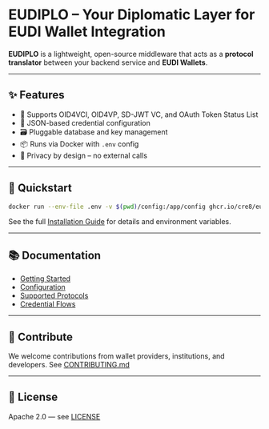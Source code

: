# EUDIPLO – Your Diplomatic Layer for EUDI Wallet Integration

**EUDIPLO** is a lightweight, open-source middleware that acts as a **protocol translator** between your backend service and **EUDI Wallets**.

---

## ✨ Features

- 🔐 Supports OID4VCI, OID4VP, SD-JWT VC, and OAuth Token Status List
- 🧱 JSON-based credential configuration
- 🗃️ Pluggable database and key management
- 📦 Runs via Docker with `.env` config
- 🚫 Privacy by design – no external calls

---

## 🚀 Quickstart

```bash
docker run --env-file .env -v $(pwd)/config:/app/config ghcr.io/cre8/eudiplo:latest
```

See the full [Installation Guide](https://cre8.github.io/eudiplo/getting-started/installation) for details and environment variables.

---

## 📚 Documentation

- [Getting Started](https://cre8.github.io/eudiplo/getting-started/)
- [Configuration](https://cre8.github.io/eudiplo/configuration/)
- [Supported Protocols](https://cre8.github.io/eudiplo/supported-protocols/)
- [Credential Flows](https://cre8.github.io/eudiplo/architecture/flows)

---

## 🤝 Contribute

We welcome contributions from wallet providers, institutions, and developers.
See [CONTRIBUTING.md](CONTRIBUTING.md)

---

## 📄 License

Apache 2.0 — see [LICENSE](LICENSE)
